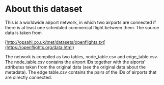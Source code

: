 # About this dataset 

This is a worldwide airport network, in which two airports are connected if there is at least one scheduled commercial flight between them. The source data is taken from 

  [http://opsahl.co.uk/tnet/datasets/openflights.txt](https://openflights.org/data.html)

The network is compiled as two tables, node_table.csv and edge_table.csv. The node_table.csv contains the airport IDs together with the aiports' attributes taken from the original data (see the original data about the metadata). 
The edge table.csv contains the pairs of the IDs of airports that are directly connected.

